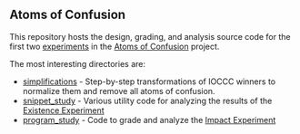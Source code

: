 ## Atoms of Confusion

This repository hosts the design, grading, and analysis source code for the first two [experiments](https://atomsofconfusion.com/experiments) in the [Atoms of Confusion](https://atomsofconfusion.com) project.

The most interesting directories are:

* [simplifications](simplifications) - Step-by-step transformations of IOCCC winners to normalize them and remove all atoms of confusion.
* [snippet_study](snippet_study) - Various utility code for analyzing the results of the [Existence Experiment](https://atomsofconfusion.com/2016-snippet-study)
* [program_study](program_study) - Code to grade and analyze the [Impact Experiment](https://atomsofconfusion.com/2016-program-study)
